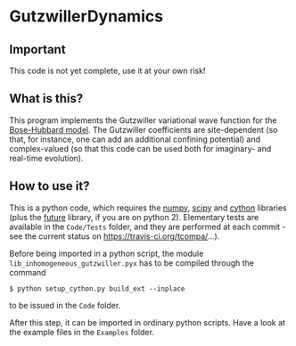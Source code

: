 # GutzwillerDynamics

## Important
This code is not yet complete, use it at your own risk!

## What is this?
This program implements the Gutzwiller variational wave function for the [Bose-Hubbard model](https://en.wikipedia.org/wiki/Bose%E2%80%93Hubbard_model). The Gutzwiller coefficients are site-dependent (so that, for instance, one can add an additional confining potential) and complex-valued (so that this code can be used both for imaginary- and real-time evolution).

## How to use it?
This is a python code, which requires the [numpy](http://www.numpy.org/), [scipy](https://www.scipy.org/scipylib/download.html) and
[cython](http://cython.org/) libraries (plus the
[future](https://pypi.python.org/pypi/future) library, if you are on python 2).
Elementary tests are available in the `Code/Tests` folder, and they are performed at each commit - see
the current status on https://travis-ci.org/tcompa/...).

Before being imported in a python script, the module
`lib_inhomogeneous_gutzwiller.pyx` has to be compiled through the command

    $ python setup_cython.py build_ext --inplace
to be issued in the `Code` folder.

After this step, it can be imported in ordinary python scripts.
Have a look at the example files in the `Examples` folder.
